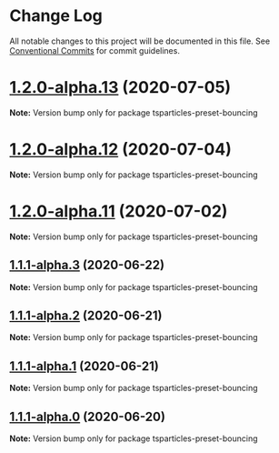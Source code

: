 # Change Log

All notable changes to this project will be documented in this file.
See [Conventional Commits](https://conventionalcommits.org) for commit guidelines.

# [1.2.0-alpha.13](https://github.com/matteobruni/tsparticles/compare/tsparticles-preset-bouncing@1.2.0-alpha.12...tsparticles-preset-bouncing@1.2.0-alpha.13) (2020-07-05)

**Note:** Version bump only for package tsparticles-preset-bouncing





# [1.2.0-alpha.12](https://github.com/matteobruni/tsparticles/compare/tsparticles-preset-bouncing@1.2.0-alpha.11...tsparticles-preset-bouncing@1.2.0-alpha.12) (2020-07-04)

**Note:** Version bump only for package tsparticles-preset-bouncing





# [1.2.0-alpha.11](https://github.com/matteobruni/tsparticles/compare/tsparticles-preset-bouncing@1.1.2...tsparticles-preset-bouncing@1.2.0-alpha.11) (2020-07-02)

**Note:** Version bump only for package tsparticles-preset-bouncing





## [1.1.1-alpha.3](https://github.com/matteobruni/tsparticles/compare/tsparticles-preset-bouncing@1.1.0...tsparticles-preset-bouncing@1.1.1-alpha.3) (2020-06-22)

**Note:** Version bump only for package tsparticles-preset-bouncing





## [1.1.1-alpha.2](https://github.com/matteobruni/tsparticles/compare/tsparticles-preset-bouncing@1.1.0...tsparticles-preset-bouncing@1.1.1-alpha.2) (2020-06-21)

**Note:** Version bump only for package tsparticles-preset-bouncing





## [1.1.1-alpha.1](https://github.com/matteobruni/tsparticles/compare/tsparticles-preset-bouncing@1.1.0...tsparticles-preset-bouncing@1.1.1-alpha.1) (2020-06-21)

**Note:** Version bump only for package tsparticles-preset-bouncing





## [1.1.1-alpha.0](https://github.com/matteobruni/tsparticles/compare/tsparticles-preset-bouncing@1.1.0...tsparticles-preset-bouncing@1.1.1-alpha.0) (2020-06-20)

**Note:** Version bump only for package tsparticles-preset-bouncing
